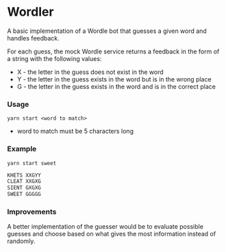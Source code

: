 # Wordler

A basic implementation of a Wordle bot that guesses a given word and
handles feedback.

For each guess, the mock Wordle service returns a feedback in the form
of a string with the following values:
- X - the letter in the guess does not exist in the word
- Y - the letter in the guess exists in the word but is in the wrong
  place
- G - the letter in the guess exists in the word and is in the correct
  place

### Usage
`yarn start <word to match>`
- word to match must be 5 characters long

### Example
`yarn start sweet`

```sh
KHETS XXGYY
CLEAT XXGXG
SIENT GXGXG
SWEET GGGGG
```

### Improvements

A better implementation of the guesser would be to evaluate possible
guesses and choose based on what gives the most information instead of
randomly. 
